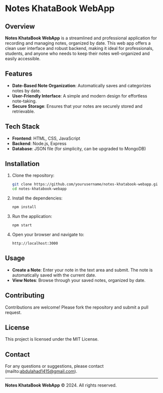 # Notes KhataBook WebApp

## Overview
**Notes KhataBook WebApp** is a streamlined and professional application for recording and managing notes, organized by date. This web app offers a clean user interface and robust backend, making it ideal for professionals, students, and anyone who needs to keep their notes well-organized and easily accessible.

## Features
- **Date-Based Note Organization**: Automatically saves and categorizes notes by date.
- **User-Friendly Interface**: A simple and modern design for effortless note-taking.
- **Secure Storage**: Ensures that your notes are securely stored and retrievable.

## Tech Stack
- **Frontend**: HTML, CSS, JavaScript
- **Backend**: Node.js, Express
- **Database**: JSON file (for simplicity, can be upgraded to MongoDB)

## Installation

1. Clone the repository:
    ```bash
    git clone https://github.com/yourusername/notes-khatabook-webapp.git
    cd notes-khatabook-webapp
    ```

2. Install the dependencies:
    ```bash
    npm install
    ```

3. Run the application:
    ```bash
    npm start
    ```

4. Open your browser and navigate to:
    ```
    http://localhost:3000
    ```

## Usage
- **Create a Note**: Enter your note in the text area and submit. The note is automatically saved with the current date.
- **View Notes**: Browse through your saved notes, organized by date.

## Contributing
Contributions are welcome! Please fork the repository and submit a pull request.

## License
This project is licensed under the MIT License.

## Contact
For any questions or suggestions, please contact (mailto:abdulahad1415@gmail.com).

---

**Notes KhataBook WebApp** © 2024. All rights reserved.
